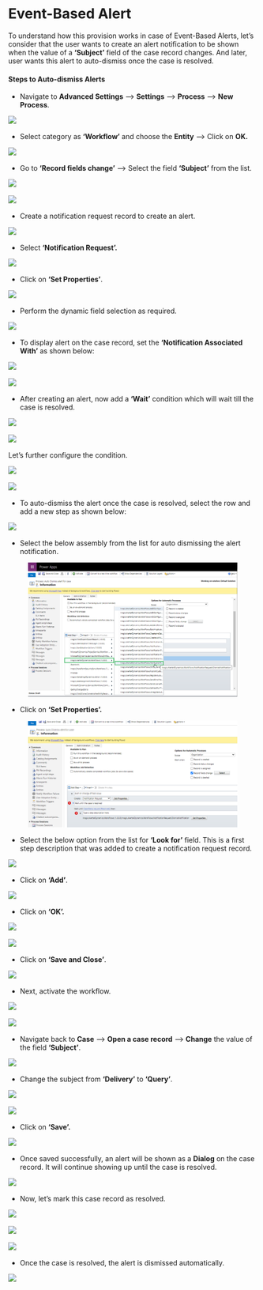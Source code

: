 # Event-Based Alert

To understand how this provision works in case of Event-Based Alerts,  let’s consider that the user wants to create an alert notification to be shown when the value of a **‘Subject’** field of the case record changes. And later, user wants this alert to auto-dismiss once the case is resolved.

#### Steps to Auto-dismiss Alerts

* Navigate to **Advanced Settings** --> **Settings** --> **Process** --> **New Process**.

![](../../../.gitbook/assets/Event\_1.png)

* Select category as **‘Workflow’** and choose the **Entity** --> Click on **OK.**

![](<../../../.gitbook/assets/Event\_2 (4).png>)

* Go to **‘Record fields change’** --> Select the field **‘Subject’** from the list.

![](<../../../.gitbook/assets/Event\_3 (3).png>)

![](../../../.gitbook/assets/Event\_4.png)

* Create a notification request record to create an alert.

![](../../../.gitbook/assets/Event\_5.png)

* Select **‘Notification Request’.**

![](<../../../.gitbook/assets/Event\_6 (2).png>)

* Click on **‘Set Properties’**.

![](../../../.gitbook/assets/Event\_7.png)

* Perform the dynamic field selection as required.

![](<../../../.gitbook/assets/Event\_8 (1).png>)

* To display alert on the case record, set the **‘Notification Associated With’** as shown below:

![](<../../../.gitbook/assets/Event\_9 (1).png>)

![](<../../../.gitbook/assets/Event\_10 (1).png>)

* After creating an alert, now add a **‘Wait’** condition which will wait till the case is resolved.

![](../../../.gitbook/assets/Event\_11.png)

![](<../../../.gitbook/assets/Event\_12 (1).png>)

Let’s further configure the condition.

![](../../../.gitbook/assets/Event\_13.png)

![](../../../.gitbook/assets/Event\_14.png)

* To auto-dismiss the alert once the case is resolved, select the row and add a new step as shown below:

![](../../../.gitbook/assets/Event\_15.png)

* Select the below assembly from the list for auto dismissing the alert notification.

<figure><img src="../../../.gitbook/assets/16 (4).png" alt=""><figcaption></figcaption></figure>

* Click on **‘Set Properties’.**

<figure><img src="../../../.gitbook/assets/17 (4).png" alt=""><figcaption></figcaption></figure>

* Select the below option from the list for **‘Look for’** field. This is a first step description that was added to create a notification request record.

![](../../../.gitbook/assets/Event\_18.png)

* Click on **‘Add’**.

![](../../../.gitbook/assets/Event\_19.png)

* Click on **‘OK’.**

![](../../../.gitbook/assets/Event\_20.png)

![](../../../.gitbook/assets/Event\_21.png)

* Click on **‘Save and Close’**.

![](../../../.gitbook/assets/Event\_22.png)

* Next, activate the workflow.

![](../../../.gitbook/assets/Event\_23.png)

![](../../../.gitbook/assets/Event\_24.png)

* Navigate back to **Case** --> **Open a case record** --> **Change** the value of the field **‘Subject’**.

![](../../../.gitbook/assets/event\_25.png)

* Change the subject from **‘Delivery’** to **‘Query’**.

![](../../../.gitbook/assets/Event\_26.png)

![](../../../.gitbook/assets/Event\_27.png)

* Click on **‘Save’.**

![](../../../.gitbook/assets/Event\_28.png)

* Once saved successfully, an alert will be shown as a **Dialog** on the case record. It will continue showing up until the case is resolved.

![](../../../.gitbook/assets/Event\_29.png)

* Now, let’s mark this case record as resolved.

![](../../../.gitbook/assets/Event\_30.png)

![](../../../.gitbook/assets/Event\_31.png)

![](../../../.gitbook/assets/Event\_32.png)

* Once the case is resolved, the alert is dismissed automatically.

![](../../../.gitbook/assets/Event\_33.png)

